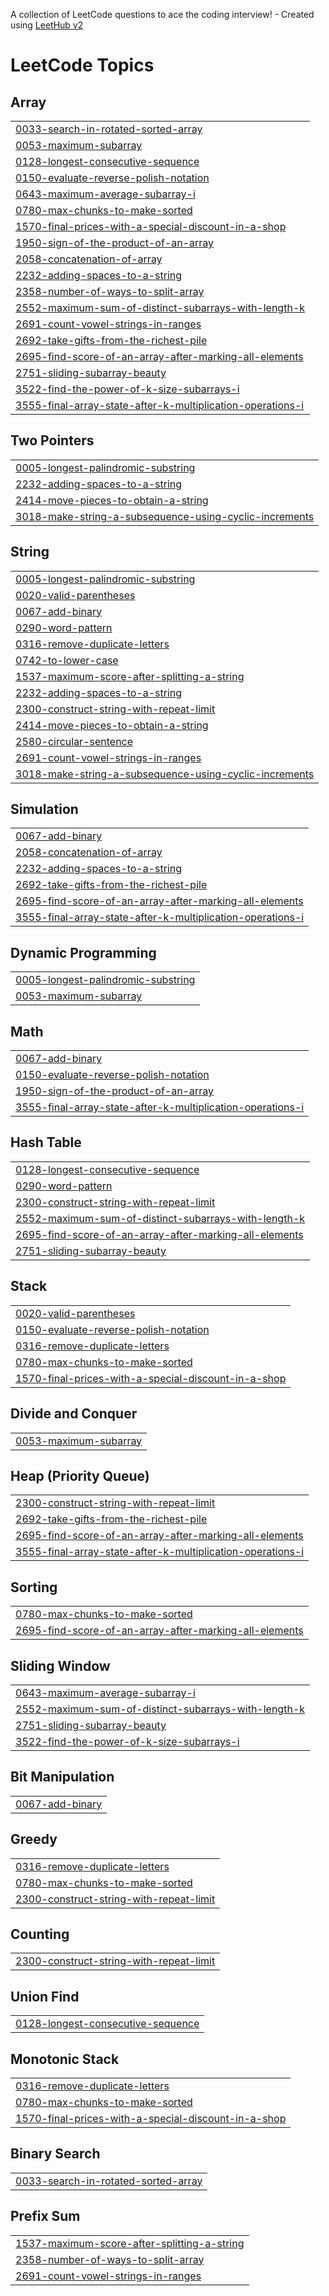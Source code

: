 A collection of LeetCode questions to ace the coding interview! - Created using [LeetHub v2](https://github.com/arunbhardwaj/LeetHub-2.0)
<!---LeetCode Topics Start-->
# LeetCode Topics
## Array
|  |
| ------- |
| [0033-search-in-rotated-sorted-array](https://github.com/deepikaaselvam/LeetCode/tree/master/0033-search-in-rotated-sorted-array) |
| [0053-maximum-subarray](https://github.com/deepikaaselvam/LeetCode/tree/master/0053-maximum-subarray) |
| [0128-longest-consecutive-sequence](https://github.com/deepikaaselvam/LeetCode/tree/master/0128-longest-consecutive-sequence) |
| [0150-evaluate-reverse-polish-notation](https://github.com/deepikaaselvam/LeetCode/tree/master/0150-evaluate-reverse-polish-notation) |
| [0643-maximum-average-subarray-i](https://github.com/deepikaaselvam/LeetCode/tree/master/0643-maximum-average-subarray-i) |
| [0780-max-chunks-to-make-sorted](https://github.com/deepikaaselvam/LeetCode/tree/master/0780-max-chunks-to-make-sorted) |
| [1570-final-prices-with-a-special-discount-in-a-shop](https://github.com/deepikaaselvam/LeetCode/tree/master/1570-final-prices-with-a-special-discount-in-a-shop) |
| [1950-sign-of-the-product-of-an-array](https://github.com/deepikaaselvam/LeetCode/tree/master/1950-sign-of-the-product-of-an-array) |
| [2058-concatenation-of-array](https://github.com/deepikaaselvam/LeetCode/tree/master/2058-concatenation-of-array) |
| [2232-adding-spaces-to-a-string](https://github.com/deepikaaselvam/LeetCode/tree/master/2232-adding-spaces-to-a-string) |
| [2358-number-of-ways-to-split-array](https://github.com/deepikaaselvam/LeetCode/tree/master/2358-number-of-ways-to-split-array) |
| [2552-maximum-sum-of-distinct-subarrays-with-length-k](https://github.com/deepikaaselvam/LeetCode/tree/master/2552-maximum-sum-of-distinct-subarrays-with-length-k) |
| [2691-count-vowel-strings-in-ranges](https://github.com/deepikaaselvam/LeetCode/tree/master/2691-count-vowel-strings-in-ranges) |
| [2692-take-gifts-from-the-richest-pile](https://github.com/deepikaaselvam/LeetCode/tree/master/2692-take-gifts-from-the-richest-pile) |
| [2695-find-score-of-an-array-after-marking-all-elements](https://github.com/deepikaaselvam/LeetCode/tree/master/2695-find-score-of-an-array-after-marking-all-elements) |
| [2751-sliding-subarray-beauty](https://github.com/deepikaaselvam/LeetCode/tree/master/2751-sliding-subarray-beauty) |
| [3522-find-the-power-of-k-size-subarrays-i](https://github.com/deepikaaselvam/LeetCode/tree/master/3522-find-the-power-of-k-size-subarrays-i) |
| [3555-final-array-state-after-k-multiplication-operations-i](https://github.com/deepikaaselvam/LeetCode/tree/master/3555-final-array-state-after-k-multiplication-operations-i) |
## Two Pointers
|  |
| ------- |
| [0005-longest-palindromic-substring](https://github.com/deepikaaselvam/LeetCode/tree/master/0005-longest-palindromic-substring) |
| [2232-adding-spaces-to-a-string](https://github.com/deepikaaselvam/LeetCode/tree/master/2232-adding-spaces-to-a-string) |
| [2414-move-pieces-to-obtain-a-string](https://github.com/deepikaaselvam/LeetCode/tree/master/2414-move-pieces-to-obtain-a-string) |
| [3018-make-string-a-subsequence-using-cyclic-increments](https://github.com/deepikaaselvam/LeetCode/tree/master/3018-make-string-a-subsequence-using-cyclic-increments) |
## String
|  |
| ------- |
| [0005-longest-palindromic-substring](https://github.com/deepikaaselvam/LeetCode/tree/master/0005-longest-palindromic-substring) |
| [0020-valid-parentheses](https://github.com/deepikaaselvam/LeetCode/tree/master/0020-valid-parentheses) |
| [0067-add-binary](https://github.com/deepikaaselvam/LeetCode/tree/master/0067-add-binary) |
| [0290-word-pattern](https://github.com/deepikaaselvam/LeetCode/tree/master/0290-word-pattern) |
| [0316-remove-duplicate-letters](https://github.com/deepikaaselvam/LeetCode/tree/master/0316-remove-duplicate-letters) |
| [0742-to-lower-case](https://github.com/deepikaaselvam/LeetCode/tree/master/0742-to-lower-case) |
| [1537-maximum-score-after-splitting-a-string](https://github.com/deepikaaselvam/LeetCode/tree/master/1537-maximum-score-after-splitting-a-string) |
| [2232-adding-spaces-to-a-string](https://github.com/deepikaaselvam/LeetCode/tree/master/2232-adding-spaces-to-a-string) |
| [2300-construct-string-with-repeat-limit](https://github.com/deepikaaselvam/LeetCode/tree/master/2300-construct-string-with-repeat-limit) |
| [2414-move-pieces-to-obtain-a-string](https://github.com/deepikaaselvam/LeetCode/tree/master/2414-move-pieces-to-obtain-a-string) |
| [2580-circular-sentence](https://github.com/deepikaaselvam/LeetCode/tree/master/2580-circular-sentence) |
| [2691-count-vowel-strings-in-ranges](https://github.com/deepikaaselvam/LeetCode/tree/master/2691-count-vowel-strings-in-ranges) |
| [3018-make-string-a-subsequence-using-cyclic-increments](https://github.com/deepikaaselvam/LeetCode/tree/master/3018-make-string-a-subsequence-using-cyclic-increments) |
## Simulation
|  |
| ------- |
| [0067-add-binary](https://github.com/deepikaaselvam/LeetCode/tree/master/0067-add-binary) |
| [2058-concatenation-of-array](https://github.com/deepikaaselvam/LeetCode/tree/master/2058-concatenation-of-array) |
| [2232-adding-spaces-to-a-string](https://github.com/deepikaaselvam/LeetCode/tree/master/2232-adding-spaces-to-a-string) |
| [2692-take-gifts-from-the-richest-pile](https://github.com/deepikaaselvam/LeetCode/tree/master/2692-take-gifts-from-the-richest-pile) |
| [2695-find-score-of-an-array-after-marking-all-elements](https://github.com/deepikaaselvam/LeetCode/tree/master/2695-find-score-of-an-array-after-marking-all-elements) |
| [3555-final-array-state-after-k-multiplication-operations-i](https://github.com/deepikaaselvam/LeetCode/tree/master/3555-final-array-state-after-k-multiplication-operations-i) |
## Dynamic Programming
|  |
| ------- |
| [0005-longest-palindromic-substring](https://github.com/deepikaaselvam/LeetCode/tree/master/0005-longest-palindromic-substring) |
| [0053-maximum-subarray](https://github.com/deepikaaselvam/LeetCode/tree/master/0053-maximum-subarray) |
## Math
|  |
| ------- |
| [0067-add-binary](https://github.com/deepikaaselvam/LeetCode/tree/master/0067-add-binary) |
| [0150-evaluate-reverse-polish-notation](https://github.com/deepikaaselvam/LeetCode/tree/master/0150-evaluate-reverse-polish-notation) |
| [1950-sign-of-the-product-of-an-array](https://github.com/deepikaaselvam/LeetCode/tree/master/1950-sign-of-the-product-of-an-array) |
| [3555-final-array-state-after-k-multiplication-operations-i](https://github.com/deepikaaselvam/LeetCode/tree/master/3555-final-array-state-after-k-multiplication-operations-i) |
## Hash Table
|  |
| ------- |
| [0128-longest-consecutive-sequence](https://github.com/deepikaaselvam/LeetCode/tree/master/0128-longest-consecutive-sequence) |
| [0290-word-pattern](https://github.com/deepikaaselvam/LeetCode/tree/master/0290-word-pattern) |
| [2300-construct-string-with-repeat-limit](https://github.com/deepikaaselvam/LeetCode/tree/master/2300-construct-string-with-repeat-limit) |
| [2552-maximum-sum-of-distinct-subarrays-with-length-k](https://github.com/deepikaaselvam/LeetCode/tree/master/2552-maximum-sum-of-distinct-subarrays-with-length-k) |
| [2695-find-score-of-an-array-after-marking-all-elements](https://github.com/deepikaaselvam/LeetCode/tree/master/2695-find-score-of-an-array-after-marking-all-elements) |
| [2751-sliding-subarray-beauty](https://github.com/deepikaaselvam/LeetCode/tree/master/2751-sliding-subarray-beauty) |
## Stack
|  |
| ------- |
| [0020-valid-parentheses](https://github.com/deepikaaselvam/LeetCode/tree/master/0020-valid-parentheses) |
| [0150-evaluate-reverse-polish-notation](https://github.com/deepikaaselvam/LeetCode/tree/master/0150-evaluate-reverse-polish-notation) |
| [0316-remove-duplicate-letters](https://github.com/deepikaaselvam/LeetCode/tree/master/0316-remove-duplicate-letters) |
| [0780-max-chunks-to-make-sorted](https://github.com/deepikaaselvam/LeetCode/tree/master/0780-max-chunks-to-make-sorted) |
| [1570-final-prices-with-a-special-discount-in-a-shop](https://github.com/deepikaaselvam/LeetCode/tree/master/1570-final-prices-with-a-special-discount-in-a-shop) |
## Divide and Conquer
|  |
| ------- |
| [0053-maximum-subarray](https://github.com/deepikaaselvam/LeetCode/tree/master/0053-maximum-subarray) |
## Heap (Priority Queue)
|  |
| ------- |
| [2300-construct-string-with-repeat-limit](https://github.com/deepikaaselvam/LeetCode/tree/master/2300-construct-string-with-repeat-limit) |
| [2692-take-gifts-from-the-richest-pile](https://github.com/deepikaaselvam/LeetCode/tree/master/2692-take-gifts-from-the-richest-pile) |
| [2695-find-score-of-an-array-after-marking-all-elements](https://github.com/deepikaaselvam/LeetCode/tree/master/2695-find-score-of-an-array-after-marking-all-elements) |
| [3555-final-array-state-after-k-multiplication-operations-i](https://github.com/deepikaaselvam/LeetCode/tree/master/3555-final-array-state-after-k-multiplication-operations-i) |
## Sorting
|  |
| ------- |
| [0780-max-chunks-to-make-sorted](https://github.com/deepikaaselvam/LeetCode/tree/master/0780-max-chunks-to-make-sorted) |
| [2695-find-score-of-an-array-after-marking-all-elements](https://github.com/deepikaaselvam/LeetCode/tree/master/2695-find-score-of-an-array-after-marking-all-elements) |
## Sliding Window
|  |
| ------- |
| [0643-maximum-average-subarray-i](https://github.com/deepikaaselvam/LeetCode/tree/master/0643-maximum-average-subarray-i) |
| [2552-maximum-sum-of-distinct-subarrays-with-length-k](https://github.com/deepikaaselvam/LeetCode/tree/master/2552-maximum-sum-of-distinct-subarrays-with-length-k) |
| [2751-sliding-subarray-beauty](https://github.com/deepikaaselvam/LeetCode/tree/master/2751-sliding-subarray-beauty) |
| [3522-find-the-power-of-k-size-subarrays-i](https://github.com/deepikaaselvam/LeetCode/tree/master/3522-find-the-power-of-k-size-subarrays-i) |
## Bit Manipulation
|  |
| ------- |
| [0067-add-binary](https://github.com/deepikaaselvam/LeetCode/tree/master/0067-add-binary) |
## Greedy
|  |
| ------- |
| [0316-remove-duplicate-letters](https://github.com/deepikaaselvam/LeetCode/tree/master/0316-remove-duplicate-letters) |
| [0780-max-chunks-to-make-sorted](https://github.com/deepikaaselvam/LeetCode/tree/master/0780-max-chunks-to-make-sorted) |
| [2300-construct-string-with-repeat-limit](https://github.com/deepikaaselvam/LeetCode/tree/master/2300-construct-string-with-repeat-limit) |
## Counting
|  |
| ------- |
| [2300-construct-string-with-repeat-limit](https://github.com/deepikaaselvam/LeetCode/tree/master/2300-construct-string-with-repeat-limit) |
## Union Find
|  |
| ------- |
| [0128-longest-consecutive-sequence](https://github.com/deepikaaselvam/LeetCode/tree/master/0128-longest-consecutive-sequence) |
## Monotonic Stack
|  |
| ------- |
| [0316-remove-duplicate-letters](https://github.com/deepikaaselvam/LeetCode/tree/master/0316-remove-duplicate-letters) |
| [0780-max-chunks-to-make-sorted](https://github.com/deepikaaselvam/LeetCode/tree/master/0780-max-chunks-to-make-sorted) |
| [1570-final-prices-with-a-special-discount-in-a-shop](https://github.com/deepikaaselvam/LeetCode/tree/master/1570-final-prices-with-a-special-discount-in-a-shop) |
## Binary Search
|  |
| ------- |
| [0033-search-in-rotated-sorted-array](https://github.com/deepikaaselvam/LeetCode/tree/master/0033-search-in-rotated-sorted-array) |
## Prefix Sum
|  |
| ------- |
| [1537-maximum-score-after-splitting-a-string](https://github.com/deepikaaselvam/LeetCode/tree/master/1537-maximum-score-after-splitting-a-string) |
| [2358-number-of-ways-to-split-array](https://github.com/deepikaaselvam/LeetCode/tree/master/2358-number-of-ways-to-split-array) |
| [2691-count-vowel-strings-in-ranges](https://github.com/deepikaaselvam/LeetCode/tree/master/2691-count-vowel-strings-in-ranges) |
<!---LeetCode Topics End-->